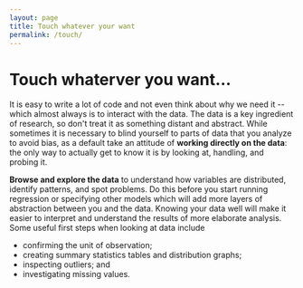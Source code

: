 ```yaml
---
layout: page
title: Touch whatever your want
permalink: /touch/
---
```


# Touch whaterver you want...

It is easy to write a lot of code and not even think about why we need it -- which almost always is to interact with the data. The data is a key ingredient of research, so don't treat it as something distant and abstract. While sometimes it is necessary to blind yourself to parts of data that you analyze to avoid bias, as a default take an attitude of **working directly on the data**: the only way to actually get to know it is by looking at, handling, and probing it. 

**Browse and explore the data** to understand how variables are distributed, identify patterns, and spot problems. Do this before you start running regression or specifying other models which will add more layers of abstraction between you and the data. Knowing your data well will make it easier to interpret and understand the results of more elaborate analysis. Some useful first steps when looking at data include 

- confirming the unit of observation;
- creating summary statistics tables and distribution graphs;
- inspecting outliers; and
- investigating missing values.
